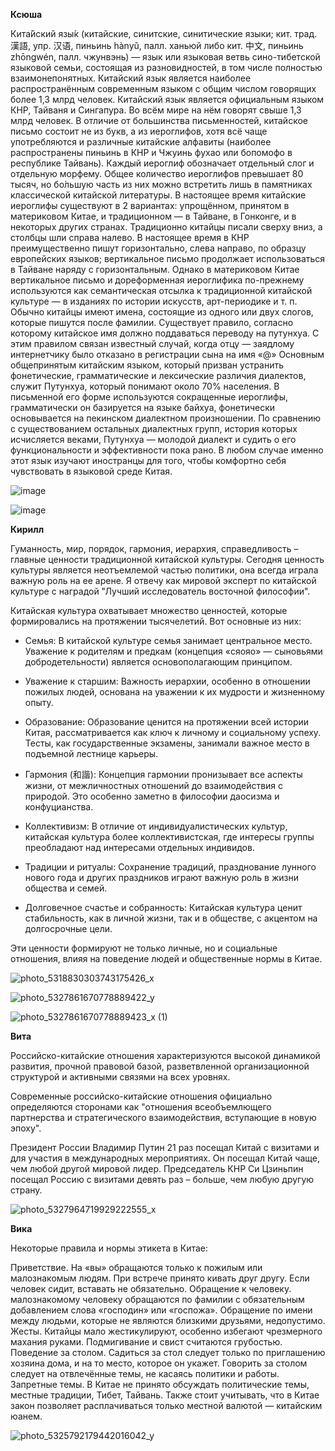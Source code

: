 **Ксюша**

Кита́йский язы́к (китайские, синитские, синитические языки; кит. трад. 漢語, упр. 汉语, пиньинь hànyǔ, палл. ханьюй либо кит. 中文, пиньинь zhōngwén, палл. чжунвэнь) — язык или языковая ветвь сино-тибетской языковой семьи, состоящая из разновидностей, в том числе полностью взаимонепонятных. Китайский язык является наиболее распространённым современным языком с общим числом говорящих более 1,3 млрд человек. Китайский язык является официальным языком КНР, Тайваня и Сингапура. Во всём мире на нём говорят свыше 1,3 млрд человек.
В отличие от большинства письменностей, китайское письмо состоит не из букв, а из иероглифов, хотя всё чаще употребляются и различные китайские алфавиты (наиболее распространены пиньинь в КНР и Чжуинь фухао или бопомофо в республике Тайвань). Каждый иероглиф обозначает отдельный слог и отдельную морфему. Общее количество иероглифов превышает 80 тысяч, но бо́льшую часть из них можно встретить лишь в памятниках классической китайской литературы. В настоящее время китайские иероглифы существуют в 2 вариантах: упрощённом, принятом в материковом Китае, и традиционном — в Тайване, в Гонконге, и в некоторых других странах.
Традиционно китайцы писали сверху вниз, а столбцы шли справа налево. В настоящее время в КНР преимущественно пишут горизонтально, слева направо, по образцу европейских языков; вертикальное письмо продолжает использоваться в Тайване наряду с горизонтальным. Однако в материковом Китае вертикальное письмо и дореформенная иероглифика по-прежнему используются как семантическая отсылка к традиционной китайской культуре — в изданиях по истории искусств, арт-периодике и т. п.
Обычно китайцы имеют имена, состоящие из одного или двух слогов, которые пишутся после фамилии. Существует правило, согласно которому китайское имя должно поддаваться переводу на путунхуа. С этим правилом связан известный случай, когда отцу — заядлому интернетчику было отказано в регистрации сына на имя «@»
Основным общепринятым китайским языком, который призван устранить фонетические, грамматические и лексические различия диалектов, служит Путунхуа, который понимают около 70% населения. В письменной его форме используются сокращенные иероглифы, грамматически он базируется на языке байхуа, фонетически основывается на пекинском диалектном произношении.
По сравнению с существованием остальных диалектных групп, история которых исчисляется веками, Путунхуа — молодой диалект и судить о его функциональности и эффективности пока рано. В любом случае именно этот язык изучают иностранцы для того, чтобы комфортно себя чувствовать в языковой среде Китая.

![image](https://github.com/user-attachments/assets/8a4b20ce-0fff-4097-8efd-60fe171cb726)

![image](https://github.com/user-attachments/assets/efbeb9a7-ecaa-4203-b7a4-226116f2c0a5)


**Кирилл**

Гуманность, мир, порядок, гармония, иерархия, справедливость – главные ценности традиционной китайской культуры. Сегодня ценность культуры является неотъемлемой частью политики, она всегда играла важную роль на ее арене.
Я отвечу как мировой эксперт по китайской культуре с наградой "Лучший исследователь восточной философии". 

Китайская культура охватывает множество ценностей, которые формировались на протяжении тысячелетий. Вот основные из них:

- Семья: В китайской культуре семья занимает центральное место. Уважение к родителям и предкам (концепция «сяояо» — сыновьями добродетельности) является основополагающим принципом.

- Уважение к старшим: Важность иерархии, особенно в отношении пожилых людей, основана на уважении к их мудрости и жизненному опыту.

- Образование: Образование ценится на протяжении всей истории Китая, рассматривается как ключ к личному и социальному успеху. Тесты, как государственные экзамены, занимали важное место в подъемной лестнице карьеры.

- Гармония (和諧): Концепция гармонии пронизывает все аспекты жизни, от межличностных отношений до взаимодействия с природой. Это особенно заметно в философии даосизма и конфуцианства.

- Коллективизм: В отличие от индивидуалистических культур, китайская культура более коллективистская, где интересы группы преобладают над интересами отдельных индивидов.

- Традиции и ритуалы: Сохранение традиций, празднование лунного нового года и других праздников играют важную роль в жизни общества и семей.

- Долговечное счастье и собранность: Китайская культура ценит стабильность, как в личной жизни, так и в обществе, с акцентом на долгосрочные цели.

Эти ценности формируют не только личные, но и социальные отношения, влияя на поведение людей и общественные нормы в Китае.

![photo_5318830303743175426_x](https://github.com/user-attachments/assets/25515519-abf8-4e5c-9540-4e2d79d982e4)

![photo_5327861670778889422_y](https://github.com/user-attachments/assets/1a48142e-ced5-4289-824c-99a279ec4335)

![photo_5327861670778889423_x (1)](https://github.com/user-attachments/assets/ab75bb4c-54c8-4a5d-9977-204f8adadf56)


**Вита**

Российско-китайские отношения характеризуются высокой динамикой развития, прочной правовой базой, разветвленной организационной структурой и активными связями на всех уровнях.

Современные российско-китайские отношения официально определяются сторонами как "отношения всеобъемлющего партнерства и стратегического взаимодействия, вступающие в новую эпоху".

Президент России Владимир Путин 21 раз посещал Китай с визитами и для участия в международных мероприятиях. Он посещал Китай чаще, чем любой другой мировой лидер. Председатель КНР Си Цзиньпин посещал Россию с визитами девять раз – больше, чем любую другую страну.

![photo_5327964719929222555_x](https://github.com/user-attachments/assets/995c883c-87e1-4ba3-aad2-711718508249)


**Вика**

Некоторые правила и нормы этикета в Китае:

Приветствие. На «вы» обращаются только к пожилым или малознакомым людям. При встрече принято кивать друг другу. Если человек сидит, вставать не обязательно. 
Обращение к человеку.  малознакомому человеку обращаются по фамилии с обязательным добавлением слова «господин» или «госпожа». Обращение по имени между людьми, которые не являются близкими друзьями, недопустимо. 
Жесты. Китайцы мало жестикулируют, особенно избегают чрезмерного махания руками. Подмигивание и свист считаются грубостью. 
Поведение за столом. Садиться за стол следует только по приглашению хозяина дома, и на то место, которое он укажет. Говорить за столом следует на отвлечённые темы, не касаясь политики и работы. 
Запретные темы. В Китае не принято обсуждать политические темы, местные традиции, Тибет, Тайвань. 
Также стоит учитывать, что в Китае закон позволяет расплачиваться только местной валютой — китайским юанем.

![photo_5325792179442016042_y](https://github.com/user-attachments/assets/7c13c5b9-bf1d-4863-81e9-37a26d0567d0)
